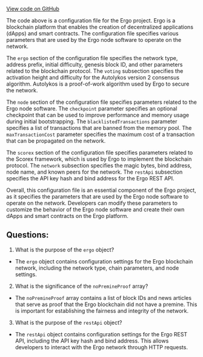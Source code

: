 [View code on GitHub](https://github.com/ergoplatform/ergo/target/scala-2.12/classes/mainnet.conf)

The code above is a configuration file for the Ergo project. Ergo is a blockchain platform that enables the creation of decentralized applications (dApps) and smart contracts. The configuration file specifies various parameters that are used by the Ergo node software to operate on the network.

The `ergo` section of the configuration file specifies the network type, address prefix, initial difficulty, genesis block ID, and other parameters related to the blockchain protocol. The `voting` subsection specifies the activation height and difficulty for the Autolykos version 2 consensus algorithm. Autolykos is a proof-of-work algorithm used by Ergo to secure the network.

The `node` section of the configuration file specifies parameters related to the Ergo node software. The `checkpoint` parameter specifies an optional checkpoint that can be used to improve performance and memory usage during initial bootstrapping. The `blacklistedTransactions` parameter specifies a list of transactions that are banned from the memory pool. The `maxTransactionCost` parameter specifies the maximum cost of a transaction that can be propagated on the network.

The `scorex` section of the configuration file specifies parameters related to the Scorex framework, which is used by Ergo to implement the blockchain protocol. The `network` subsection specifies the magic bytes, bind address, node name, and known peers for the network. The `restApi` subsection specifies the API key hash and bind address for the Ergo REST API.

Overall, this configuration file is an essential component of the Ergo project, as it specifies the parameters that are used by the Ergo node software to operate on the network. Developers can modify these parameters to customize the behavior of the Ergo node software and create their own dApps and smart contracts on the Ergo platform.
## Questions: 
 1. What is the purpose of the `ergo` object?
- The `ergo` object contains configuration settings for the Ergo blockchain network, including the network type, chain parameters, and node settings.

2. What is the significance of the `noPremineProof` array?
- The `noPremineProof` array contains a list of block IDs and news articles that serve as proof that the Ergo blockchain did not have a premine. This is important for establishing the fairness and integrity of the network.

3. What is the purpose of the `restApi` object?
- The `restApi` object contains configuration settings for the Ergo REST API, including the API key hash and bind address. This allows developers to interact with the Ergo network through HTTP requests.